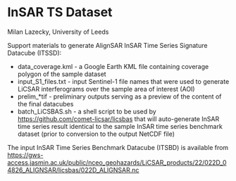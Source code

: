 # InSAR TS Dataset
Milan Lazecky, University of Leeds

Support materials to generate AlignSAR InSAR Time Series Signature Datacube (ITSSD):
- data_coverage.kml - a Google Earth KML file containing coverage polygon of the sample dataset
- input_S1_files.txt - input Sentinel-1 file names that were used to generate LiCSAR interferograms over the sample area of interest (AOI)
- prelim_*tif - preliminary outputs serving as a preview of the content of the final datacubes
- batch_LiCSBAS.sh - a shell script to be used by https://github.com/comet-licsar/licsbas that will auto-generate InSAR time series result identical to the sample InSAR time series benchmark dataset (prior to conversion to the output NetCDF file)

The input InSAR Time Series Benchmark Datacube (ITSBD) is available from https://gws-access.jasmin.ac.uk/public/nceo_geohazards/LiCSAR_products/22/022D_04826_ALIGNSAR/licsbas/022D_ALIGNSAR.nc
